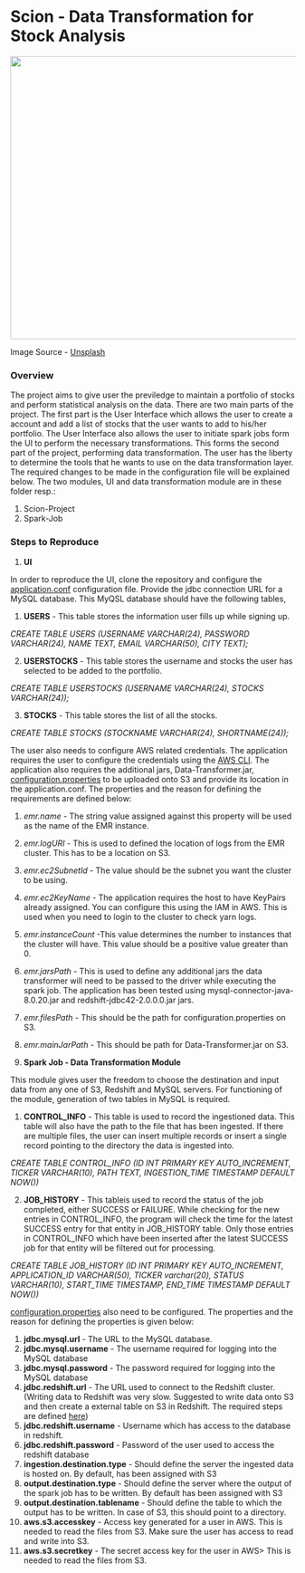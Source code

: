 # Scion - Data Transformation for Stock Analysis

<img src="https://images.unsplash.com/photo-1569025690938-a00729c9e1f9?ixid=MXwxMjA3fDB8MHxzZWFyY2h8M3x8ZmluYW5jZXxlbnwwfHwwfA%3D%3D&ixlib=rb-1.2.1&auto=format&fit=crop&w=1934&q=80" width="1100" height="500">

Image Source - [Unsplash](https://images.unsplash.com/photo-1569025690938-a00729c9e1f9?ixid=MXwxMjA3fDB8MHxzZWFyY2h8M3x8ZmluYW5jZXxlbnwwfHwwfA%3D%3D&ixlib=rb-1.2.1&auto=format&fit=crop&w=600&q=60)

### Overview

The project aims to give user the previledge to maintain a portfolio of stocks and perform statistical analysis on the data. There are two main parts of the project. The first part is the User Interface which allows the user to create a account and add a list of stocks that the user wants to add to his/her portfolio. The User Interface also allows the user to initiate spark jobs form the UI to perform the necessary transformations. This forms the second part of the project, performing data transformation. The user has the liberty to determine the tools that he wants to use on the data transformation layer. The required changes to be made in the configuration file will be explained below.
The two modules, UI and data transformation module are in these folder resp.:
1. Scion-Project
2. Spark-Job

### Steps to Reproduce

1. **UI**

In order to reproduce the UI, clone the repository and configure the [application.conf](https://github.com/vinit2107/CSYE-7200-Project-Grp-5/blob/main/Scion-Project/conf/application.conf) configuration file. Provide the jdbc connection URL for a MySQL database. This MyQSL database should have the following tables, 

1. **USERS** - This table stores the information user fills up while signing up. 

*CREATE TABLE USERS (USERNAME VARCHAR(24), PASSWORD VARCHAR(24), NAME TEXT, EMAIL VARCHAR(50), CITY TEXT);*

2. **USERSTOCKS** - This table stores the username and stocks the user has selected to be added to the portfolio.

*CREATE TABLE USERSTOCKS (USERNAME VARCHAR(24), STOCKS VARCHAR(24));*

3. **STOCKS** - This table stores the list of all the stocks.

*CREATE TABLE STOCKS (STOCKNAME VARCHAR(24), SHORTNAME(24));*

The user also needs to configure AWS related credentials. The application requires the user to configure the credentials using the [AWS CLI](https://docs.aws.amazon.com/cli/latest/userguide/cli-chap-configure.html). The application also requires the additional jars, Data-Transformer.jar, [configuration.properties](https://github.com/vinit2107/CSYE-7200-Project-Grp-5/blob/main/Spark-Job/src/main/resources/configuration.properties) to be uploaded onto S3 and provide its location in the application.conf. The properties and the reason for defining the requirements are defined below:

1. *emr.name* - The string value assigned against this property will be used as the name of the EMR instance.
2. *emr.logURI* - This is used to defined the location of logs from the EMR cluster. This has to be a location on S3.
3. *emr.ec2SubnetId* - The value should be the subnet you want the cluster to be using. 
4. *emr.ec2KeyName* - The application requires the host to have KeyPairs already assigned. You can configure this using the IAM in AWS. This is used when you need to login to the cluster to check yarn logs.
5. *emr.instanceCount* -This value determines the number to instances that the cluster will have. This value should be a positive value greater than 0. 
6. *emr.jarsPath* - This is used to define any additional jars the data transformer will need to be passed to the driver while executing the spark job. The application has been tested using mysql-connector-java-8.0.20.jar and redshift-jdbc42-2.0.0.0.jar jars. 
7. *emr.filesPath* - This should be the path for configuration.properties on S3.
8. *emr.mainJarPath* - This should be path for Data-Transformer.jar on S3.

2. **Spark Job - Data Transformation Module**

This module gives user the freedom to choose the destination and input data from any one of S3, Redshift and MySQL servers. For functioning of the module, generation of two tables in MySQL is required. 

1. **CONTROL_INFO** - This table is used to record the ingestioned data. This table will also have the path to the file that has been ingested. If there are multiple files, the user can insert multiple records or insert a single record pointing to the directory the data is ingested into. 

*CREATE TABLE CONTROL_INFO (ID INT PRIMARY KEY AUTO_INCREMENT, TICKER VARCHAR(10), PATH TEXT, INGESTION_TIME TIMESTAMP DEFAULT NOW())*

2. **JOB_HISTORY** - This tableis used to record the status of the job completed, either SUCCESS or FAILURE. While checking for the new entries in CONTROL_INFO, the program will check the time for the latest SUCCESS entry for that entity in JOB_HISTORY table. Only those entries in CONTROL_INFO which have been inserted after the latest SUCCESS job for that entity will be filtered out for processing. 

*CREATE TABLE JOB_HISTORY (ID INT PRIMARY KEY AUTO_INCREMENT, APPLICATION_ID VARCHAR(50), TICKER varchar(20), STATUS VARCHAR(10), START_TIME TIMESTAMP, END_TIME TIMESTAMP DEFAULT NOW())*

[configuration.properties](https://github.com/vinit2107/CSYE-7200-Project-Grp-5/blob/main/Spark-Job/src/main/resources/configuration.properties) also need to be configured. The properties and the reason for defining the properties is given below:

1. **jdbc.mysql.url** - The URL to the MySQL database.
2. **jdbc.mysql.username** - The username required for logging into the MySQL database
3. **jdbc.mysql.password** - The password required for logging into the MySQL database
4. **jdbc.redshift.url** - The URL used to connect to the Redshift cluster. (Writing data to Redshift was very slow. Suggested to write data onto S3 and then create a external table on S3 in Redshift. The required steps are defined [here](https://docs.aws.amazon.com/redshift/latest/dg/c-getting-started-using-spectrum-create-external-table.html))
5. **jdbc.redshift.username** - Username which has access to the database in redshift.
6. **jdbc.redshift.password** - Password of the user used to access the redshift database
7. **ingestion.destination.type** - Should define the server the ingested data is hosted on. By default, has been assigned with S3
8. **output.destination.type** - Should define the server where the output of the spark job has to be written. By default has been assigned with S3
9. **output.destination.tablename** - Should define the table to which the output has to be written. In case of S3, this should point to a directory.
10. **aws.s3.accesskey** - Access key generated for a user in AWS. This is needed to read the files from S3. Make sure the user has access to read and write into S3.
11. **aws.s3.secretkey** - The secret access key for the user in AWS> This is needed to read the files from S3.







